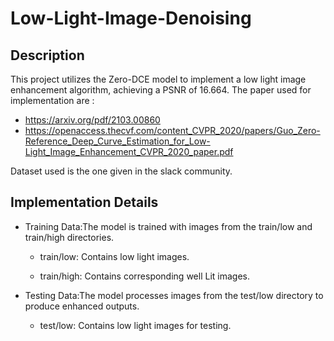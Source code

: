 # Low-Light-Image-Denoising
## Description
This project utilizes the Zero-DCE model to implement a low light image enhancement algorithm, achieving a PSNR of 16.664.
The paper used for implementation are :
* https://arxiv.org/pdf/2103.00860
* https://openaccess.thecvf.com/content_CVPR_2020/papers/Guo_Zero-Reference_Deep_Curve_Estimation_for_Low-Light_Image_Enhancement_CVPR_2020_paper.pdf


Dataset used is the one given in the slack community.


## Implementation Details


* Training Data:The model is trained with images from the train/low and train/high directories.

    * train/low: Contains low light images.

    * train/high: Contains corresponding well Lit images.

* Testing Data:The model processes images from the test/low directory to produce enhanced outputs.

    * test/low: Contains low light images for testing.


